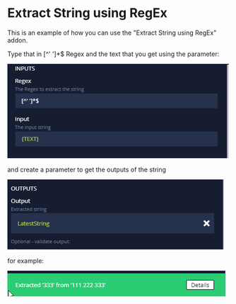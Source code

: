 # Extract String using RegEx

This is an example of how you can use the "Extract String using RegEx" addon.

Type that in \[^' ']\*$ Regex and the text that you get using the parameter:

![](<../../.gitbook/assets/image (476).png>)

and create a parameter to get the outputs of the string

![](<../../.gitbook/assets/image (477).png>)

for example:

![](<../../.gitbook/assets/image (512).png>)
